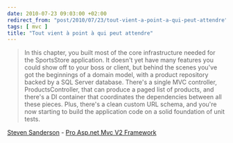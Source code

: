 ```yaml
---
date: 2010-07-23 09:03:00 +02:00
redirect_from: "post/2010/07/23/tout-vient-a-point-a-qui-peut-attendre"
tags: [ mvc ]
title: "Tout vient à point à qui peut attendre"
---
```


> In this chapter, you built most of the core infrastructure needed for the
> SportsStore application. It doesn't yet have many features you could show off
> to your boss or client, but behind the scenes you've got the beginnings of a
> domain model, with a product repository backed by a SQL Server database.
> There's a single MVC controller, ProductsController, that can produce a paged
> list of products, and there's a DI container that coordinates the dependencies
> between all these pieces. Plus, there's a clean custom URL schema, and you're
> now starting to build the application code on a solid foundation of unit
> tests.

[Steven
Sanderson](http://blog.stevensanderson.com/) - [
Pro Asp.net Mvc V2 Framework](http://www.amazon.fr/gp/product/1430228865?ie=UTF8&amp;tag=07arde-21&amp;linkCode=as2&amp;camp=1642&amp;creative=6746&amp;creativeASIN=1430228865)
